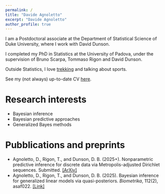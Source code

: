 ```yaml
---
permalink: /
title: "Davide Agnoletto"
excerpt: "Davide Agnoletto"
author_profile: true
---
```



I am a Postdoctoral associate at the Department of Statistical Science of Duke University, where I work with David Dunson.

I completed my PhD in Statistics at the University of Padova, under the supervision of Bruno Scarpa, Tommaso Rigon and David Dunson.

Outside Statistics, I love [trekking](https://maphub.net/davide_agnoletto/escursioni) and talking about sports.

See my (not always) up-to-date CV [here](/files/CV.pdf).


Research interests
======
* Bayesian inference
* Bayesian predictive approaches
* Generalized Bayes methods


Pubblications and preprints
======
* Agnoletto, D., Rigon, T., and Dunson, D. B. (2025+). Nonparametric predictive inference for discrete data via Metropolis-adjusted Dirichlet sequences. Submitted. [\[ArXiv\]](https://arxiv.org/abs/2507.08629)<br />
* Agnoletto, D., Rigon, T., and Dunson, D. B. (2025). Bayesian inference for generalized linear models via quasi-posteriors. *Biometrika*, 112(2), asaf022. [\[Link\]](https://academic.oup.com/biomet/article-abstract/112/2/asaf022/8098046)<br />


